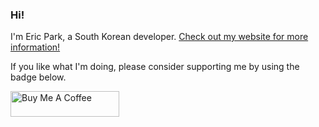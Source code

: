 ### Hi!

I'm Eric Park, a South Korean developer. [Check out my website for more information!][my-website]

[my-website]: https://ericswpark.com

If you like what I'm doing, please consider supporting me by using the badge below.

<a href="https://www.buymeacoffee.com/ericswpark" target="_blank"><img src="https://cdn.buymeacoffee.com/buttons/default-orange.png" alt="Buy Me A Coffee" height="41" width="174"></a>
